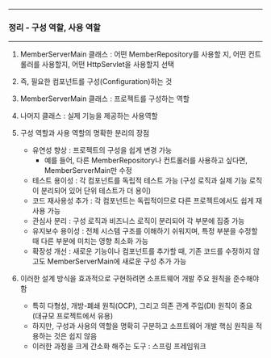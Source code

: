 -----
### 정리 - 구성 역할, 사용 역할
-----
1. MemberServerMain 클래스 : 어떤 MemberRepository를 사용할 지, 어떤 컨트롤러를 사용할지, 어떤 HttpServlet을 사용할지 선택
2. 즉, 필요한 컴포넌트를 구성(Configuration)하는 것
3. MemberServerMain 클래스 : 프로젝트를 구성하는 역할
4. 나머지 클래스 : 실제 기능을 제공하는 사용역할
5. 구성 역할과 사용 역할의 명확한 분리의 장점
   - 유연성 향상 : 프로젝트의 구성을 쉽게 변경 가능
     + 예를 들어, 다른 MemberRepository나 컨트롤러를 사용하고 싶다면, MemberServerMain만 수정
   - 테스트 용이성 : 각 컴포넌트를 독립적 테스트 가능 (구성 로직과 실제 기능 로직이 분리되어 있어 단위 테스트가 더 용이)
   - 코드 재사용성 추가 : 각 컴포넌트는 독립적이므로 다른 프로젝트에서도 쉽게 재사용 가능
   - 관심사 분리 : 구성 로직과 비즈니스 로직이 분리되어 각 부분에 집중 가능
   - 유지보수 용이성 : 전체 시스템 구조를 이해하기 쉬워지며, 특정 부분을 수정할 때 다른 부분에 미치는 영향 최소화 가능
   - 확장성 개선 : 새로운 기능이나 컴포넌트를 추가할 때, 기존 코드를 수정하지 않고도 MemberServerMain에 새로운 구성 추가 가능

6. 이러한 설계 방식을 효과적으로 구현하려면 소프트웨어 개발 주요 원칙을 준수해야 함
   - 특히 다형성, 개방-폐쇄 원칙(OCP), 그리고 의존 관계 주입(DI) 원칙이 중요 (대규모 프로젝트에서 유용)
   - 하지만, 구성과 사용의 역할을 명확히 구분하고 소프트웨어 개발 핵심 원칙을 적용하는 것은 쉽지 않음
   - 이러한 과정을 크게 간소화 해주는 도구 : 스프링 프레임워크
   
